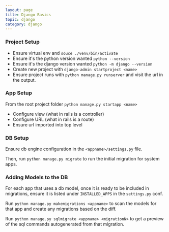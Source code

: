 ```yaml
---
layout: page
title: Django Basics
topic: django
category: django
---
```


### Project Setup
- Ensure virtual env and `souce ./venv/bin/activate`
- Ensure it's the python version wanted `python --version`
- Ensure it's the django version wanted `python -m django --version`
- Create new project with `django-admin startproject <name>`
- Ensure project runs with `python manage.py runserver` and visit the url in the output.

### App Setup
From the root project folder `python manage.py startapp <name>`

- Configure view (what in rails is a controller)
- Configure URL (what in rails is a route)
- Ensure url imported into top level

### DB Setup

Ensure db engine configuration in the `<appname>/settings.py` file. 

Then, run `python manage.py migrate` to run the initial migration for system apps. 

### Adding Models to the DB
For each app that uses a db model, once it is ready to be included in migrations, ensure it is listed under `INSTALLED_APPS` in the `settings.py` conf.

Run `python manage.py makemigrations <appname>` to scan the models for that app and create any migrations based on the diff.

Run `python manage.py sqlmigrate <appname> <migrationN>` to get a preview of the sql commands autogenerated from that migration.

